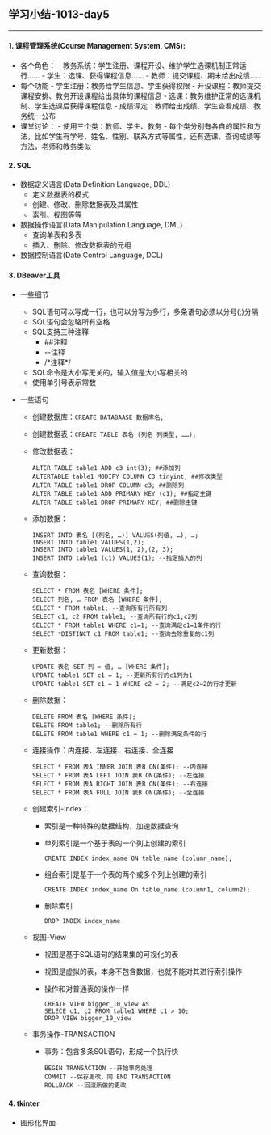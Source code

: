 ## 学习小结-1013-day5
---

#### 1. 课程管理系统(Course Management System, CMS):

   - 各个角色：
           - 教务系统：学生注册、课程开设、维护学生选课机制正常运行……
           - 学生：选课、获得课程信息……
           - 教师：提交课程、期末给出成绩……
   - 每个功能
           - 学生注册：教务给学生信息、学生获得权限
           - 开设课程：教师提交课程安排、教务开设课程给出具体的课程信息
           - 选课：教务维护正常的选课机制、学生选课后获得课程信息
           - 成绩评定：教师给出成绩、学生查看成绩、教务统一公布
   - 课堂讨论：
           - 使用三个类：教师、学生、教务
           - 每个类分别有各自的属性和方法，比如学生有学号、姓名、性别、联系方式等属性，还有选课、查询成绩等方法，老师和教务类似

#### 2. SQL

- 数据定义语言(Data Definition Language, DDL)
  - 定义数据表的模式
  - 创建、修改、删除数据表及其属性
  - 索引、视图等等
- 数据操作语言(Data Manipulation Language, DML)
  - 查询单表和多表
  - 插入、删除、修改数据表的元组
- 数据控制语言(Date Control Language, DCL)

#### 3. DBeaver工具

 - 一些细节

    - SQL语句可以写成一行，也可以分写为多行，多条语句必须以分号(;)分隔
    - SQL语句会忽略所有空格
    - SQL支持三种注释
       - ##注释
       - --注释
       - /\*注释*/
    - SQL命令是大小写无关的，输入值是大小写相关的
    - 使用单引号表示常数

 - 一些语句

    - 创建数据库：`CREATE DATABAASE 数据库名;`

    - 创建数据表：`CREATE TABLE 表名 (列名 列类型, ……);`

    - 修改数据表：

      ```sqlite
      ALTER TABLE table1 ADD c3 int(3); ##添加列
      ALTERTABLE table1 MODIFY COLUMN C3 tinyint; ##修改类型
      ALTER TABLE table1 DROP COLUMN c3; ##删除列
      ALTER TABLE table1 ADD PRIMARY KEY (c1); ##指定主键
      ALTER TABLE table1 DROP PRIMARY KEY; ##删除主键
      ```

    - 添加数据：

      ```sqlite
      INSERT INTO 表名 [(列名, …)] VALUES(列值, …), …;
      INSERT INTO table1 VALUES(1,2);
      INSERT INTO table1 VALUES(1, 2),(2, 3);
      INSERT INTO table1 (c1) VALUES(1); --指定插入的列
      ```

    - 查询数据：

      ```sqlite
      SELECT * FROM 表名 [WHERE 条件];
      SELECT 列名, … FROM 表名 [WHERE 条件];
      SELECT * FROM table1; --查询所有行所有列
      SELECT c1, c2 FROM table1; --查询所有行的c1,c2列
      SELECT * FROM table1 WHERE c1=1; --查询满足c1=1条件的行
      SELECT *DISTINCT c1 FROM table1; --查询去除重复的c1列
      ```

   - 更新数据：

     ```sqlite
     UPDATE 表名 SET 列 = 值, … [WHERE 条件];
     UPDATE table1 SET c1 = 1; --更新所有行的c1列为1
     UPDATE table1 SET c1 = 1 WHERE c2 = 2; --满足c2=2的行才更新
     ```

   - 删除数据：

     ```sqlite
     DELETE FROM 表名 [WHERE 条件];
     DELETE FROM table1; --删除所有行
     DELETE FROM table1 WHERE c1 = 1; --删除满足条件的行
     ```

   - 连接操作：内连接、左连接、右连接、全连接

     ```sqlite
     SELECT * FROM 表A INNER JOIN 表B ON(条件); --内连接
     SELECT * FROM 表A LEFT JOIN 表B ON(条件); --左连接
     SELECT * FROM 表A RIGHT JOIN 表B ON(条件); --右连接
     SELECT * FROM 表A FULL JOIN 表B ON(条件); --全连接
     ```

   - 创建索引-Index：

     - 索引是一种特殊的数据结构，加速数据查询

     - 单列索引是一个基于表的一个列上创建的索引

       ```sqlite
       CREATE INDEX index_name ON table_name (column_name);
       ```

     - 组合索引是基于一个表的两个或多个列上创建的索引

       ```sqlite
       CREATE INDEX index_name On table_name (column1, column2);
       ```

     - 删除索引

       ```sqlite
       DROP INDEX index_name
       ```

   - 视图-View

     - 视图是基于SQL语句的结果集的可视化的表

     - 视图是虚拟的表，本身不包含数据，也就不能对其进行索引操作

     - 操作和对普通表的操作一样

       ```sqlite
       CREATE VIEW bigger_10_view AS
       SELECE c1, c2 FROM table1 WHERE c1 > 10;
       DROP VIEW bigger_10_view
       ```

   - 事务操作-TRANSACTION

     - 事务：包含多条SQL语句，形成一个执行快

       ```sqlite
       BEGIN TRANSACTION --开始事务处理
       COMMIT --保存更改，同 END TRANSACTION
       ROLLBACK --回滚所做的更改
       ```

#### 4. tkinter

- 图形化界面

